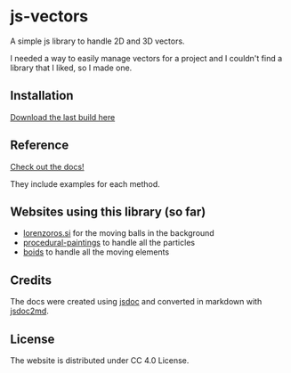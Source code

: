 # js-vectors

A simple js library to handle 2D and 3D vectors.

I needed a way to easily manage vectors for a project and I couldn't find a library that I liked, so I made one.

## Installation

[Download the last build here](https://github.com/lorossi/js-vectors/releases/latest)

## Reference

[Check out the docs!](https://github.com/lorossi/js-vectors/blob/main/DOCS.md)

They include examples for each method.

## Websites using this library (so far)

- [lorenzoros.si](https://lorenzoros.si/) for the moving balls in the background
- [procedural-paintings](https://lorenzoros.si/procedural-paintings/) to handle all the particles
- [boids](https://lorenzoros.si/boids/) to handle all the moving elements

## Credits

The docs were created using [jsdoc](https://github.com/jsdoc/jsdoc) and converted in markdown with [jsdoc2md](https://github.com/jsdoc2md/jsdoc-to-markdown).

## License

The website is distributed under CC 4.0 License.
